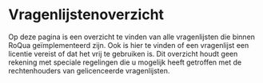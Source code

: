 # Vragenlijstenoverzicht

Op deze pagina is een overzicht te vinden van alle vragenlijsten die binnen RoQua geïmplementeerd zijn. Ook is hier te vinden of een vragenlijst een licentie vereist of dat het vrij te gebruiken is. Dit overzicht houdt geen rekening met speciale regelingen die u mogelijk heeft getroffen met de rechtenhouders van gelicenceerde vragenlijsten.

<!-- No screenshot, would be really empty unless we do some trick that allows us to seed all questionnaires during the spec run. -->
